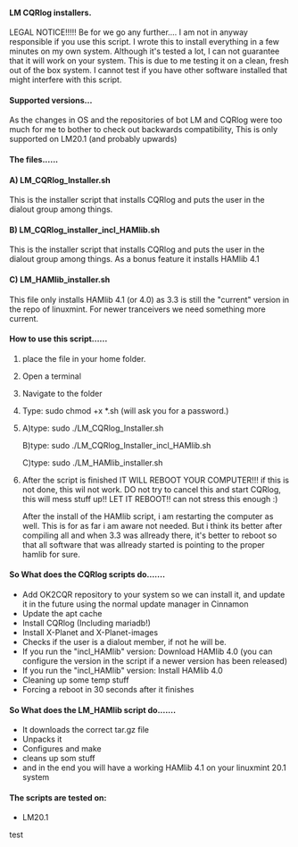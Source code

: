 #### LM CQRlog installers.
    
LEGAL NOTICE!!!!!
Be for we go any further.... I am not in anyway responsible if you use this script.
I wrote this to install everything in a few minutes on my own system.
Although it's tested a lot, I can not guarantee that it will work on your system.
This is due to me testing it on a clean, fresh out of the box system.
I cannot test if you have other software installed that might interfere with this script.

#### Supported versions...
As the changes in OS and the repositories of bot LM and CQRlog were too much for me to bother to check out backwards compatibility, 
This is only supported on LM20.1 (and probably upwards)


#### The files......

#### A) LM_CQRlog_Installer.sh
This is the installer script that installs CQRlog and puts the user in the dialout group among things.

#### B) LM_CQRlog_installer_incl_HAMlib.sh
This is the installer script that installs CQRlog and puts the user in the dialout group among things.
As a bonus feature it installs HAMlib 4.1

#### C) LM_HAMlib_installer.sh
This file only installs HAMlib 4.1 (or 4.0) as 3.3 is still the "current" version in the repo of linuxmint.
For newer tranceivers we need something more current.


#### How to use this script......

1.  place the file in your home folder.
2.  Open a terminal
3.  Navigate to the folder
4.  Type: sudo chmod +x *.sh  (will ask you for a password.)

5.  A)type: sudo ./LM_CQRlog_Installer.sh

    B)type: sudo ./LM_CQRlog_Installer_incl_HAMlib.sh

    C)type: sudo ./LM_HAMlib_installer.sh

6.  After the script is finished IT WILL REBOOT YOUR COMPUTER!!! 
    if this is not done, this wil not work. 
    DO not try to cancel this and start CQRlog, this will mess stuff up!!
    LET IT REBOOT!! can not stress this enough :)

    After the install of the HAMlib script, i am restarting the computer as well. 
    This is for as far i am aware not needed. But i think its better after compiling all and when 3.3 was allready there, 
    it's better to reboot so that all software that was allready started is pointing to the proper hamlib for sure.


#### So What does the CQRlog scripts do.......
- Add OK2CQR repository to your system so we can install it, and update it in the future using the normal update manager in Cinnamon
- Update the apt cache
- Install CQRlog (Including mariadb!)
- Install X-Planet and X-Planet-images
- Checks if the user is a dialout member, if not he will be.
- If you run the "incl_HAMlib" version: Download HAMlib 4.0 (you can configure the version in the script if a newer version has been released)
- If you run the "incl_HAMlib" version: Install HAMlib 4.0
- Cleaning up some temp stuff
- Forcing a reboot in 30 seconds after it finishes

#### So What does the LM_HAMlib script do.......
- It downloads the correct tar.gz file
- Unpacks it
- Configures and make
- cleans up som stuff
- and in the end you will have a working HAMlib 4.1 on your linuxmint 20.1 system

#### The scripts are tested on:
- LM20.1

test

